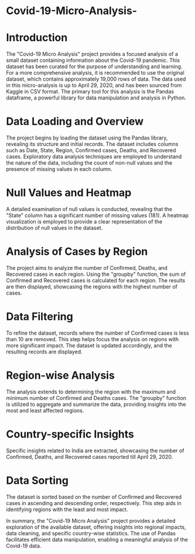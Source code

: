 # Covid-19-Micro-Analysis-
# Introduction

The "Covid-19 Micro Analysis" project provides a focused analysis of a small dataset containing information about the Covid-19 pandemic. This dataset has been curated for the purpose of understanding and learning. For a more comprehensive analysis, it is recommended to use the original dataset, which contains approximately 19,000 rows of data. The data used in this micro-analysis is up to April 29, 2020, and has been sourced from Kaggle in CSV format. The primary tool for this analysis is the Pandas dataframe, a powerful library for data manipulation and analysis in Python.

# Data Loading and Overview

The project begins by loading the dataset using the Pandas library, revealing its structure and initial records. The dataset includes columns such as Date, State, Region, Confirmed cases, Deaths, and Recovered cases. Exploratory data analysis techniques are employed to understand the nature of the data, including the count of non-null values and the presence of missing values in each column.

# Null Values and Heatmap



A detailed examination of null values is conducted, revealing that the "State" column has a significant number of missing values (181). A heatmap visualization is employed to provide a clear representation of the distribution of null values in the dataset.

# Analysis of Cases by Region

The project aims to analyze the number of Confirmed, Deaths, and Recovered cases in each region. Using the "groupby" function, the sum of Confirmed and Recovered cases is calculated for each region. The results are then displayed, showcasing the regions with the highest number of cases.

# Data Filtering

To refine the dataset, records where the number of Confirmed cases is less than 10 are removed. This step helps focus the analysis on regions with more significant impact. The dataset is updated accordingly, and the resulting records are displayed.

# Region-wise Analysis

The analysis extends to determining the region with the maximum and minimum number of Confirmed and Deaths cases. The "groupby" function is utilized to aggregate and summarize the data, providing insights into the most and least affected regions.

# Country-specific Insights

Specific insights related to India are extracted, showcasing the number of Confirmed, Deaths, and Recovered cases reported till April 29, 2020.

# Data Sorting

The dataset is sorted based on the number of Confirmed and Recovered cases in ascending and descending order, respectively. This step aids in identifying regions with the least and most impact.

In summary, the "Covid-19 Micro Analysis" project provides a detailed exploration of the available dataset, offering insights into regional impacts, data cleaning, and specific country-wise statistics. The use of Pandas facilitates efficient data manipulation, enabling a meaningful analysis of the Covid-19 data.
